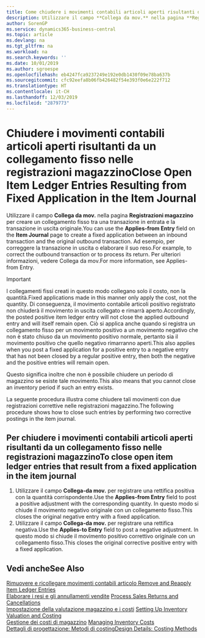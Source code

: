 ```yaml
---
title: Come chiudere i movimenti contabili articoli aperti risultanti da un collegamento fisso nelle registrazioni magazzino | Microsoft Docs
description: Utilizzare il campo **Collega da mov.** nella pagina **Registrazioni magazzino** per creare un collegamento fisso tra una transazione in entrata e la transazione in uscita originale. Ad esempio, per correggere la transazione in uscita o elaborare il suo reso.
author: SorenGP
ms.service: dynamics365-business-central
ms.topic: article
ms.devlang: na
ms.tgt_pltfrm: na
ms.workload: na
ms.search.keywords: ''
ms.date: 10/01/2019
ms.author: sgroespe
ms.openlocfilehash: eb4247fca9237249e192e0db1430f09e78ba637b
ms.sourcegitcommit: cfc92eefa8b06fb426482f54e393f0e6e222f712
ms.translationtype: HT
ms.contentlocale: it-CH
ms.lasthandoff: 12/03/2019
ms.locfileid: "2879773"
---
```

# <a name="close-open-item-ledger-entries-resulting-from-fixed-application-in-the-item-journal"></a><span data-ttu-id="0a62c-104">Chiudere i movimenti contabili articoli aperti risultanti da un collegamento fisso nelle registrazioni magazzino</span><span class="sxs-lookup"><span data-stu-id="0a62c-104">Close Open Item Ledger Entries Resulting from Fixed Application in the Item Journal</span></span>
<span data-ttu-id="0a62c-105">Utilizzare il campo **Collega da mov.** nella pagina **Registrazioni magazzino** per creare un collegamento fisso tra una transazione in entrata e la transazione in uscita originale.</span><span class="sxs-lookup"><span data-stu-id="0a62c-105">You can use the **Applies-from Entry** field on the **Item Journal** page to create a fixed application between an inbound transaction and the original outbound transaction.</span></span> <span data-ttu-id="0a62c-106">Ad esempio, per correggere la transazione in uscita o elaborare il suo reso.</span><span class="sxs-lookup"><span data-stu-id="0a62c-106">For example, to correct the outbound transaction or to process its return.</span></span> <span data-ttu-id="0a62c-107">Per ulteriori informazioni, vedere Collega da mov.</span><span class="sxs-lookup"><span data-stu-id="0a62c-107">For more information, see Applies-from Entry.</span></span>  

> [!IMPORTANT]  
>  <span data-ttu-id="0a62c-108">I collegamenti fissi creati in questo modo collegano solo il costo, non la quantità.</span><span class="sxs-lookup"><span data-stu-id="0a62c-108">Fixed applications made in this manner only apply the cost, not the quantity.</span></span> <span data-ttu-id="0a62c-109">Di conseguenza, il movimento contabile articoli positivo registrato non chiuderà il movimento in uscita collegato e rimarrà aperto.</span><span class="sxs-lookup"><span data-stu-id="0a62c-109">Accordingly, the posted positive item ledger entry will not close the applied outbound entry and will itself remain open.</span></span> <span data-ttu-id="0a62c-110">Ciò si applica anche quando si registra un collegamento fisso per un movimento positivo a un movimento negativo che non è stato chiuso da un movimento positivo normale, pertanto sia il movimento positivo che quello negativo rimarranno aperti.</span><span class="sxs-lookup"><span data-stu-id="0a62c-110">This also applies when you post a fixed application for a positive entry to a negative entry that has not been closed by a regular positive entry, then both the negative and the positive entries will remain open.</span></span>  
>   
>  <span data-ttu-id="0a62c-111">Questo significa inoltre che non è possibile chiudere un periodo di magazzino se esiste tale movimento.</span><span class="sxs-lookup"><span data-stu-id="0a62c-111">This also means that you cannot close an inventory period if such an entry exists.</span></span>  

<span data-ttu-id="0a62c-112">La seguente procedura illustra come chiudere tali movimenti con due registrazioni correttive nelle registrazioni magazzino.</span><span class="sxs-lookup"><span data-stu-id="0a62c-112">The following procedure shows how to close such entries by performing two corrective postings in the item journal.</span></span>  

## <a name="to-close-open-item-ledger-entries-that-result-from-a-fixed-application-in-the-item-journal"></a><span data-ttu-id="0a62c-113">Per chiudere i movimenti contabili articoli aperti risultanti da un collegamento fisso nelle registrazioni magazzino</span><span class="sxs-lookup"><span data-stu-id="0a62c-113">To close open item ledger entries that result from a fixed application in the item journal</span></span>  

1.  <span data-ttu-id="0a62c-114">Utilizzare il campo **Collega-da mov.** per registrare una rettifica positiva con la quantità corrispondente.</span><span class="sxs-lookup"><span data-stu-id="0a62c-114">Use the **Applies-from Entry** field to post a positive adjustment with the corresponding quantity.</span></span> <span data-ttu-id="0a62c-115">In questo modo si chiude il movimento negativo originale con un collegamento fisso.</span><span class="sxs-lookup"><span data-stu-id="0a62c-115">This closes the original negative entry with a fixed application.</span></span>  
2.  <span data-ttu-id="0a62c-116">Utilizzare il campo **Collega-da mov.** per registrare una rettifica negativa.</span><span class="sxs-lookup"><span data-stu-id="0a62c-116">Use the **Applies-to Entry** field to post a negative adjustment.</span></span> <span data-ttu-id="0a62c-117">In questo modo si chiude il movimento positivo correttivo originale con un collegamento fisso.</span><span class="sxs-lookup"><span data-stu-id="0a62c-117">This closes the original corrective positive entry with a fixed application.</span></span>  

## <a name="see-also"></a><span data-ttu-id="0a62c-118">Vedi anche</span><span class="sxs-lookup"><span data-stu-id="0a62c-118">See Also</span></span>  
[<span data-ttu-id="0a62c-119">Rimuovere e ricollegare movimenti contabili articolo</span><span class="sxs-lookup"><span data-stu-id="0a62c-119"> Remove and Reapply Item Ledger Entries</span></span>](finance-how-to-remove-and-reapply-item-entries.md)  
 <span data-ttu-id="0a62c-120">[Elaborare i resi e gli annullamenti vendite](sales-how-process-sales-returns-cancellations.md) </span><span class="sxs-lookup"><span data-stu-id="0a62c-120">[Process Sales Returns and Cancellations](sales-how-process-sales-returns-cancellations.md) </span></span>  
 <span data-ttu-id="0a62c-121">[Impostazione della valutazione magazzino e i costi](finance-set-up-inventory-valuation-and-costing.md) </span><span class="sxs-lookup"><span data-stu-id="0a62c-121">[Setting Up Inventory Valuation and Costing](finance-set-up-inventory-valuation-and-costing.md) </span></span>  
 <span data-ttu-id="0a62c-122">[Gestione dei costi di magazzino](finance-manage-inventory-costs.md) </span><span class="sxs-lookup"><span data-stu-id="0a62c-122">[Managing Inventory Costs](finance-manage-inventory-costs.md) </span></span>  
 [<span data-ttu-id="0a62c-123">Dettagli di progettazione: Metodi di costing</span><span class="sxs-lookup"><span data-stu-id="0a62c-123">Design Details: Costing Methods</span></span>](design-details-costing-methods.md)
